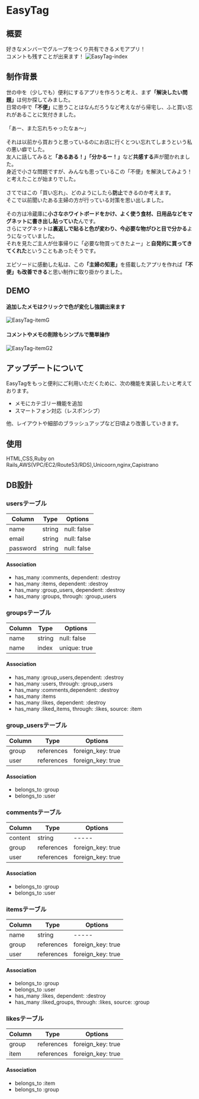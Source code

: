 # EasyTag

## 概要
好きなメンバーでグループをつくり共有できるメモアプリ！<br>
コメントも残すことが出来ます！
![EasyTag-index](https://user-images.githubusercontent.com/59213808/77808660-99da8e80-70cf-11ea-8c33-c01757959cc8.jpg)

## 制作背景
世の中を（少しでも）便利にするアプリを作ろうと考え、まず<b>「解決したい問題」</b>は何か探してみました。<br>
日常の中で<b>「不便」</b>に思うことはなんだろうなど考えながら帰宅し、ふと買い忘れがあることに気付きました。<br>
<br>
「あー、また忘れちゃったなぁ〜」<br>
<br>
それは以前から買おうと思っているのにお店に行くとつい忘れてしまうという私の悪い癖でした。<br>
友人に話してみると<b>「あるある！」「分かるー！」</b>など<b>共感する</b>声が聞かれました。<br>
身近で小さな問題ですが、みんなも思っているこの「不便」を解決してみよう！と考えたことが始まりでした。<br>
<br>
さてではこの「買い忘れ」、どのようにしたら<b>防止</b>できるのか考えます。<br>
そこで以前聞いたある主婦の方が行っている対策を思い出しました。<br>
<br>
その方は冷蔵庫に<b>小さなホワイトボードをかけ、よく使う食材、日用品などをマグネットに書き出し貼っていた</b>んです。<br>
さらにマグネットは<b>裏返しで貼ると色が変わり、今必要な物がひと目で分かる</b>ようになっていました。<br>
それを見たご主人が仕事帰りに「必要な物買ってきたよー」と<b>自発的に買ってきてくれた</b>ということもあったそうです。<br>
<br>
エピソードに感動した私は、この<b>「主婦の知恵」</b>を搭載したアプリを作れば<b>「不便」も改善できる</b>と思い制作に取り掛かりました。

## DEMO
#### 追加したメモはクリックで色が変化し強調出来ます
![EasyTag-itemG](https://user-images.githubusercontent.com/59213808/77813507-8ee22700-70ec-11ea-90a9-85bde7082f62.gif)
#### コメントやメモの削除もシンプルで簡単操作
![EasyTag-itemG2](https://user-images.githubusercontent.com/59213808/77813569-f5674500-70ec-11ea-8664-cac595a5f85f.gif)


## アップデートについて
EasyTagをもっと便利にご利用いただくために、次の機能を実装したいと考えております。<br>
- メモにカテゴリー機能を追加
- スマートフォン対応（レスポンシブ）

他、レイアウトや細部のブラッシュアップなど日頃より改善していきます。

## 使用
HTML,CSS,Ruby on Rails,AWS(VPC/EC2/Route53/RDS),Unicoorn,nginx,Capistrano

## DB設計
### usersテーブル
|Column|Type|Options|
|------|----|-------|
|name|string|null: false|
|email|string|null: false|
|password|string|null: false|
#### Association
- has_many :comments, dependent: :destroy
- has_many :items, dependent: :destroy
- has_many :group_users, dependent: :destroy
- has_many :groups, through: :group_users

### groupsテーブル
|Column|Type|Options|
|------|----|-------|
|name|string|null: false|
|name|index|unique: true|
#### Association
- has_many :group_users,dependent: :destroy
- has_many :users, through: :group_users
- has_many :comments,dependent: :destroy
- has_many :items
- has_many :likes, dependent: :destroy
- has_many :liked_items, through: :likes, source: :item

### group_usersテーブル
|Column|Type|Options|
|------|----|-------|
|group|references|foreign_key: true|
|user|references|foreign_key: true|
#### Association
- belongs_to :group
- belongs_to :user

### commentsテーブル
|Column|Type|Options|
|------|----|-------|
|content|string|-----|
|group|references|foreign_key: true|
|user|references|foreign_key: true|
#### Association
- belongs_to :group
- belongs_to :user

### itemsテーブル
|Column|Type|Options|
|------|----|-------|
|name|string|-----|
|group|references|foreign_key: true|
|user|references|foreign_key: true|
#### Association
- belongs_to :group
- belongs_to :user
- has_many :likes, dependent: :destroy
- has_many :liked_groups, through: :likes, source: :group

### likesテーブル
|Column|Type|Options|
|------|----|-------|
|group|references|foreign_key: true|
|item|references|foreign_key: true|
#### Association
- belongs_to :item
- belongs_to :group
